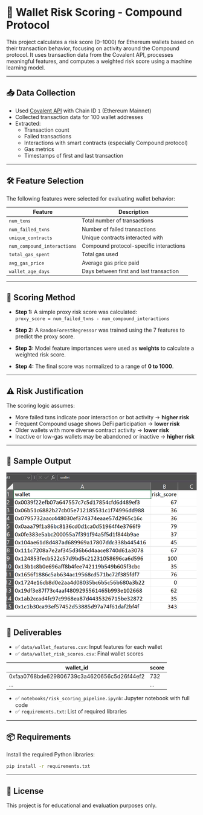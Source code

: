 # 🧠 Wallet Risk Scoring - Compound Protocol

This project calculates a risk score (0–1000) for Ethereum wallets based on their transaction behavior, focusing on activity around the Compound protocol. It uses transaction data from the Covalent API, processes meaningful features, and computes a weighted risk score using a machine learning model.

---

## 📥 Data Collection

- Used [Covalent API](https://www.covalenthq.com/docs/api/) with Chain ID `1` (Ethereum Mainnet)
- Collected transaction data for 100 wallet addresses
- Extracted:
  - Transaction count
  - Failed transactions
  - Interactions with smart contracts (especially Compound protocol)
  - Gas metrics
  - Timestamps of first and last transaction

---

## 🛠️ Feature Selection

The following features were selected for evaluating wallet behavior:

| Feature | Description |
|--------|-------------|
| `num_txns` | Total number of transactions |
| `num_failed_txns` | Number of failed transactions |
| `unique_contracts` | Unique contracts interacted with |
| `num_compound_interactions` | Compound protocol-specific interactions |
| `total_gas_spent` | Total gas used |
| `avg_gas_price` | Average gas price paid |
| `wallet_age_days` | Days between first and last transaction |

---

## 🧮 Scoring Method

- **Step 1:** A simple proxy risk score was calculated:  
  `proxy_score = num_failed_txns - num_compound_interactions`

- **Step 2:** A `RandomForestRegressor` was trained using the 7 features to predict the proxy score.

- **Step 3:** Model feature importances were used as **weights** to calculate a weighted risk score.

- **Step 4:** The final score was normalized to a range of **0 to 1000**.

---

## ⚠️ Risk Justification

The scoring logic assumes:
- More failed txns indicate poor interaction or bot activity → **higher risk**
- Frequent Compound usage shows DeFi participation → **lower risk**
- Older wallets with more diverse contract activity → **lower risk**
- Inactive or low-gas wallets may be abandoned or inactive → **higher risk**

---
## 🧾 Sample Output

![Sample Output](image/output_csv_preview.png)

---
## 📁 Deliverables

- ✅ `data/wallet_features.csv`: Input features for each wallet  
- ✅ `data/wallet_risk_scores.csv`: Final wallet scores

| wallet_id | score |
|-----------|-------|
| 0xfaa0768bde629806739c3a4620656c5d26f44ef2 | 732 |
| ... | ... |

- ✅ `notebooks/risk_scoring_pipeline.ipynb`: Jupyter notebook with full code
- ✅ `requirements.txt`: List of required libraries

---

## 📦 Requirements

Install the required Python libraries:

```bash
pip install -r requirements.txt
```

---

## 🔗 License

This project is for educational and evaluation purposes only.
